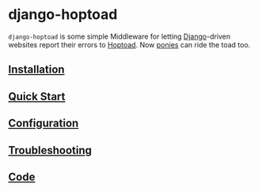 django-hoptoad
==============

`django-hoptoad` is some simple Middleware for letting [Django][]-driven websites report their errors to [Hoptoad][].  Now [ponies][] can ride the toad too.

[Django]: http://djangoproject.com/
[Hoptoad]: http://hoptoadapp.com/
[ponies]: http://djangopony.com/

[Installation][]
----------------

[Quick Start][]
---------------

[Configuration][]
-----------------

[Troubleshooting][]
-------------------

[Code][]
--------

[Installation]: /installation/
[Quick Start]: /quickstart/
[Configuration]: /config/
[Troubleshooting]: /troubleshooting/
[Code]: http://bitbucket.org/sjl/django-hoptoad/

